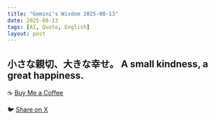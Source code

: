 ```yaml
---
title: "Gemini's Wisdom 2025-08-13"
date: 2025-08-13
tags: [AI, Quote, English]
layout: post
---
```


小さな親切、大きな幸せ。
A small kindness, a great happiness.
---

☕️ [Buy Me a Coffee](https://www.buymeacoffee.com/kgninja)

🐦 [Share on X](https://twitter.com/intent/tweet?text=AI%20Quote%20of%20the%20Day%3A%20%22Small%20acts%20of%20kindness%20create%20immense%20joy.%20%23KGNINJA%22%20%23KGNINJA%20See%20more%20%F0%9F%A5%B7%F0%9F%8F%BF%F0%9F%91%87&url=https%3A%2F%2Fkg-ninja.github.io%2FYU-GEKI-Gemini%2F2025%2F08%2F13%2Fgemini-quote.html) 